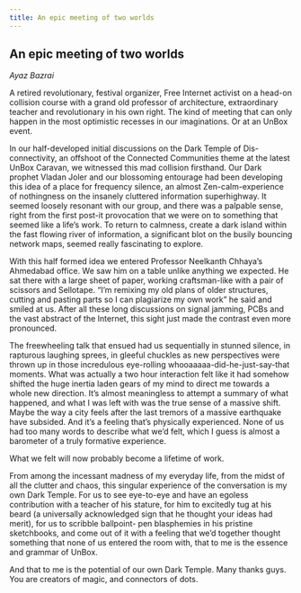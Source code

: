 ```yaml
---
title: An epic meeting of two worlds
---
```


## An epic meeting of two worlds
_Ayaz Bazrai_

A retired revolutionary, festival organizer, Free Internet activist on a head-on collision course with a grand old professor of architecture, extraordinary teacher and revolutionary in his own right. The kind of meeting that can only happen in the most optimistic recesses in our imaginations. Or at an UnBox event.

In our half-developed initial discussions on the Dark Temple of Dis-connectivity, an offshoot of  the Connected Communities theme at the latest UnBox Caravan, we witnessed this mad collision firsthand. Our Dark prophet Vladan Joler and our blossoming entourage had been developing this
idea of a place for frequency silence, an almost Zen-calm-experience of nothingness on the insanely cluttered information superhighway. It seemed loosely resonant with our group, and there was a palpable sense, right from the first post-it provocation that we were on to something that seemed
like a life’s work. To return to calmness, create a dark island within the fast flowing river of information, a
significant blot on the busily bouncing network maps, seemed really fascinating to explore.


With this half formed idea we entered Professor Neelkanth Chhaya’s Ahmedabad office.
We saw him on a table unlike anything we expected. He sat there with a large sheet of paper, working craftsman-like with a pair of scissors and Sellotape. “I’m remixing my old plans of older structures, cutting and pasting parts so I can plagiarize my own work” he said and smiled at us. After all these long discussions on signal jamming, PCBs and the vast abstract of the Internet, this sight just made the contrast even more pronounced.

The freewheeling talk that ensued had us sequentially in stunned silence, in rapturous laughing sprees, in gleeful chuckles as new perspectives were thrown up in those incredulous eye-rolling whooaaaaa-did-he-just-say-that moments. What was actually a two hour interaction felt like it  had somehow shifted the huge inertia laden gears of my mind to direct me towards a whole new direction. It’s almost meaningless to attempt a summary of what happened, and what I was left with was the true sense of a massive shift. Maybe the way a city feels after the last tremors of a massive earthquake have subsided. And it’s a feeling that’s physically experienced. None of us had too many words to describe what we’d felt, which I guess is almost a barometer of a truly formative experience.

What we felt will now probably become a lifetime of work.


From among the incessant madness of my everyday life, from the midst of all the clutter and chaos, this singular experience of the conversation is my own Dark Temple. For us to see eye-to-eye and have an egoless contribution with a teacher of his stature, for him to excitedly tug at his beard (a universally acknowledged sign that he thought your ideas had merit), for us to scribble ballpoint-  pen blasphemies in his pristine sketchbooks, and come out of it with a feeling that we’d together thought something that none of us entered the room with, that to me is the essence and grammar of UnBox.

And that to me is the potential of our own Dark Temple.
Many thanks guys. You are creators of magic, and connectors of dots.